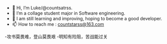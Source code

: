 - 👋 Hi, I’m Luke/@countsatrss.
- 👀 I’m a collage student major in Software engineering.
- 🥳 I am still learning and improving, hoping to become a good developer.
- 📫 How to reach me : countstarss@163.com


-攻书莫畏难，登山莫畏艰
-明知有险阻，苦战能过关

<!---
countstarss/countstarss is a ✨ special ✨ repository because its `README.md` (this file) appears on your GitHub profile.
You can click the Preview link to take a look at your changes.
--->
